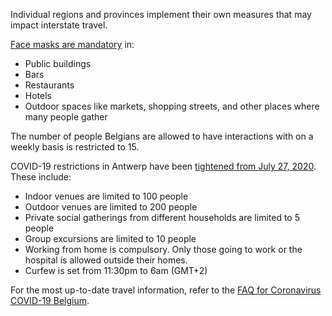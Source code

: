 Individual regions and provinces implement their own measures that may impact interstate travel.

[Face masks are mandatory](https://www.politico.eu/article/belgium-coronavirus-restrictions-fear-of-second-wave/) in:

- Public buildings
- Bars
- Restaurants
- Hotels
- Outdoor spaces like markets, shopping streets, and other places where many people gather

The number of people Belgians are allowed to have interactions with on a weekly basis is restricted to 15.

COVID-19 restrictions in Antwerp have been [tightened from July 27, 2020](https://www.politico.eu/article/belgium-reduces-social-bubbles-event-sizes-amid-coronavirus-spike/). These include:

- Indoor venues are limited to 100 people
- Outdoor venues are limited to 200 people
- Private social gatherings from different households are limited to 5 people
- Group excursions are limited to 10 people
- Working from home is compulsory. Only those going to work or the hospital is allowed outside their homes.
- Curfew is set from 11:30pm to 6am (GMT+2)

For the most up-to-date travel information, refer to the [FAQ for Coronavirus COVID-19 Belgium](https://www.info-coronavirus.be/en/faq/).
